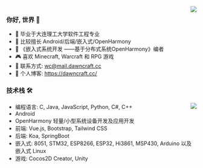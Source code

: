 <img align="right" src="https://github-readme-stats.vercel.app/api?username=DawningW&show_icons=true" />

### 你好, 世界 👋

- 🔭 毕业于大连理工大学软件工程专业
- 🌱 比较擅长 Android/后端/嵌入式/OpenHarmony
- 📕 《嵌入式系统开发 ——基于分布式系统OpenHarmony》编者
- 🎮 喜欢 Minecraft, Warcraft 和 RPG 游戏
- 📧 联系方式: wc@mail.dawncraft.cc
- 🔗 个人博客: https://dawncraft.cc/

### 技术栈 🛠

<img align="right" src="https://github-readme-stats.vercel.app/api/top-langs/?username=DawningW&layout=compact&langs_count=4&hide=C,HTML,Assembly&exclude_repo=The-end-war" />

- 编程语言: C, Java, JavaScript, Python, C#, C++
- Android
- OpenHarmony 轻量/小型系统设备开发及应用开发
- 前端: Vue.js, Bootstrap, Tailwind CSS
- 后端: Koa, SpringBoot
- 嵌入式: 8051, STM32, ESP8266, ESP32, Hi3861, MSP430, Arduino 以及嵌入式 Linux
- 游戏: Cocos2D Creator, Unity
